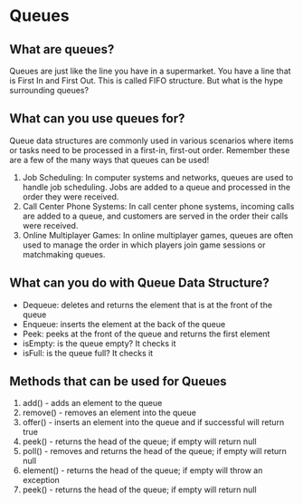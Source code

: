 # Queues

## What are queues? 
Queues are just like the line you have in a supermarket. You have a line that is First In and First Out. This is called FIFO structure. But what is the hype surrounding queues? 

## What can you use queues for? 
Queue data structures are commonly used in various scenarios where items or tasks need to be processed in a first-in, first-out order. Remember these are a few of the many ways that queues can be used!

1. Job Scheduling: In computer systems and networks, queues are used to handle job scheduling. Jobs are added to a queue and processed in the order they were received. 
2. Call Center Phone Systems: In call center phone systems, incoming calls are added to a queue, and customers are served in the order their calls were received. 
3. Online Multiplayer Games: In online multiplayer games, queues are often used to manage the order in which players join game sessions or matchmaking queues. 

## What can you do with Queue Data Structure? 
- Dequeue: deletes and returns the element that is at the front of the queue
- Enqueue: inserts the element at the back of the queue
- Peek: peeks at the front of the queue and returns the first element
- isEmpty: is the queue empty? It checks it
- isFull: is the queue full? It checks it

## Methods that can be used for Queues
1. add() - adds an element to the queue
2. remove() - removes an element into the queue
3.  offer() - inserts an element into the queue and if successful will return true 
4. peek() - returns the head of the queue; if empty will return null
5. poll() - removes and returns the head of the queue; if empty will return null
6. element() - returns the head of the queue; if empty will throw an exception
7. peek() - returns the head of the queue; if empty will return null

